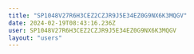 ```yaml
---
title: "SP1048V27R6H3CEZ2CZJR9J5E34EZ0G9NX6K3MQGV"
date: 2024-02-19T08:43:16.236Z
user: SP1048V27R6H3CEZ2CZJR9J5E34EZ0G9NX6K3MQGV
layout: "users"
---
```

    